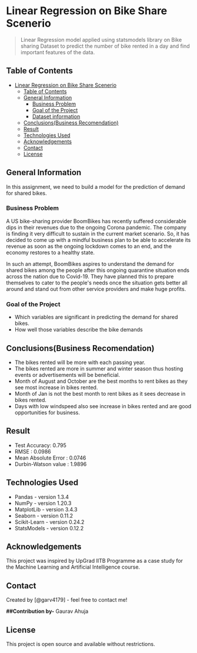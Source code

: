 # Linear Regression on Bike Share Scenerio

> Linear Regression model applied using statsmodels library on Bike sharing Dataset to predict the number of bike rented in a day and find important features of the data.

## Table of Contents

- [Linear Regression on Bike Share Scenerio](#linear-regression-on-bike-share-scenerio)
  - [Table of Contents](#table-of-contents)
  - [General Information](#general-information)
    - [Business Problem](#business-problem)
    - [Goal of the Project](#goal-of-the-project)
    - [Dataset information](#dataset-information)
  - [Conclusions(Business Recomendation)](#conclusionsbusiness-recomendation)
  - [Result](#result)
  - [Technologies Used](#technologies-used)
  - [Acknowledgements](#acknowledgements)
  - [Contact](#contact)
  - [License](#license)

<!-- You can include any other section that is pertinent to your problem -->

## General Information
In this assignment, we need to build a model for the prediction of demand for shared bikes.

### Business Problem

A US bike-sharing provider BoomBikes has recently suffered considerable dips in their revenues due to the ongoing Corona pandemic. The company is finding it very difficult to sustain in the current market scenario. So, it has decided to come up with a mindful business plan to be able to accelerate its revenue as soon as the ongoing lockdown comes to an end, and the economy restores to a healthy state.

In such an attempt, BoomBikes aspires to understand the demand for shared bikes among the people after this ongoing quarantine situation ends across the nation due to Covid-19. They have planned this to prepare themselves to cater to the people's needs once the situation gets better all around and stand out from other service providers and make huge profits.

### Goal of the Project

- Which variables are significant in predicting the demand for shared bikes.
- How well those variables describe the bike demands

## Conclusions(Business Recomendation)

- The bikes rented will be more with each passing year.
- The bikes rented are more in summer and winter season thus hosting events or advertisements will be beneficial.
- Month of August and October are the best months to rent bikes as they see most increase in bikes rented.
- Month of Jan is not the best month to rent bikes as it sees decrease in bikes rented.
- Days with low windspeed also see increase in bikes rented and are good opportunities for business.

<!-- You don't have to answer all the questions - just the ones relevant to your project. -->

## Result
- Test Accuracy: 0.795
- RMSE : 0.0986
- Mean Absolute Error : 0.0746
- Durbin-Watson value : 1.9896

## Technologies Used

- Pandas - version 1.3.4
- NumPy - version 1.20.3
- MatplotLib - version 3.4.3
- Seaborn - version 0.11.2
- Scikit-Learn - version 0.24.2
- StatsModels - version 0.12.2

<!-- As the libraries versions keep on changing, it is recommended to mention the version of library used in this project -->

## Acknowledgements

This project was inspired by UpGrad IITB Programme as a case study for the Machine Learning and Artificial Intelligence course.

## Contact

Created by [@garv4179] - feel free to contact me!

**##Contribution by-**
Gaurav Ahuja

<!-- Optional -->

## License

This project is open source and available without restrictions.

<!-- You don't have to include all sections - just the one's relevant to your project -->
